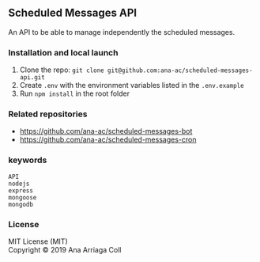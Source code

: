 ## Scheduled Messages API  
An API to be able to manage independently the scheduled messages.  

### Installation and local launch

1. Clone the repo: `git clone git@github.com:ana-ac/scheduled-messages-api.git`  
3. Create `.env` with the environment variables listed in the `.env.example`  
4. Run `npm install` in the root folder

### Related repositories  
* https://github.com/ana-ac/scheduled-messages-bot  
* https://github.com/ana-ac/scheduled-messages-cron  

### keywords

```
API  
nodejs  
express  
mongoose  
mongodb  
```

### License
MIT License (MIT)  
Copyright © 2019 Ana Arriaga Coll
